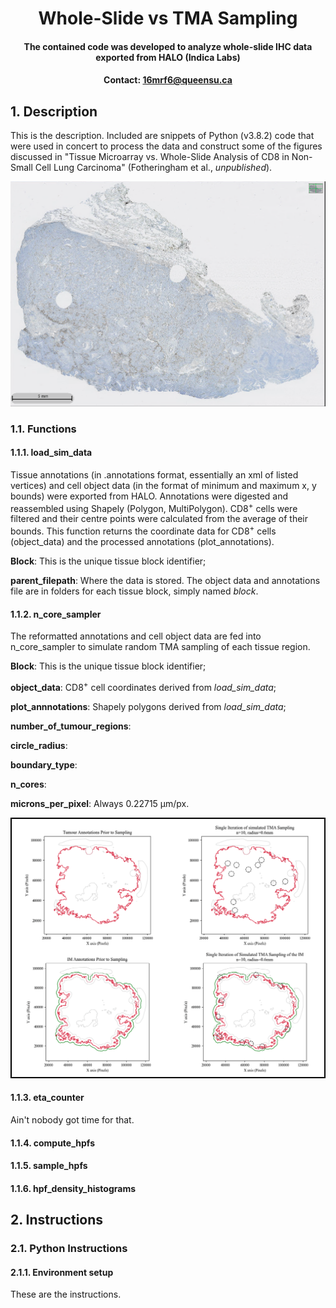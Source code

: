 # <div align="center"> Whole-Slide vs TMA Sampling </div>
#### <div align="center"> The contained code was developed to analyze whole-slide IHC data exported from HALO (Indica Labs) <div>
#### <div align="center">Contact: 16mrf6@queensu.ca</div>
  
  ## 1. Description
This is the description. Included are snippets of Python (v3.8.2) code that were used in concert to process the data and construct some of the figures discussed in "Tissue Microarray vs. Whole-Slide Analysis of CD8 in Non-Small Cell Lung Carcinoma" (Fotheringham et al., *unpublished*).


![WhaleFig](documents/WhaleSlide.png)

  ### 1.1. Functions
  #### 1.1.1. load_sim_data
Tissue annotations (in .annotations format, essentially an xml of listed vertices) and cell object data (in the format of minimum and maximum x, y bounds) were exported from HALO. Annotations were digested and reassembled using Shapely (Polygon, MultiPolygon). CD8<sup>+</sup> cells were filtered and their centre points were calculated from the average of their bounds. This function returns the coordinate data for CD8<sup>+</sup> cells (object_data) and the processed annotations (plot_annotations).
  
 **Block**: This is the unique tissue block identifier;
  
 **parent_filepath**: Where the data is stored. The object data and annotations file are in folders for each tissue block, simply named *block*.
  
  #### 1.1.2. n_core_sampler
 The reformatted annotations and cell object data are fed into n_core_sampler to simulate random TMA sampling of each tissue region. 
  
 **Block**: This is the unique tissue block identifier;
  
  **object_data**: CD8<sup>+</sup> cell coordinates derived from *load_sim_data*;
  
 **plot_annnotations**: Shapely polygons derived from *load_sim_data*;
  
 **number_of_tumour_regions**:
  
  **circle_radius**:
  
  **boundary_type**:
  
  **n_cores**:
  
  **microns_per_pixel**: Always 0.22715 µm/px.
 
 
  
![WhaleFig](documents/SimulatedSampling.png)
  
  #### 1.1.3. eta_counter
Ain't nobody got time for that.
  
  #### 1.1.4. compute_hpfs
  
  
  #### 1.1.5. sample_hpfs
  
  
  #### 1.1.6. hpf_density_histograms
  
  
## 2. Instructions
### 2.1. Python Instructions
#### 2.1.1. Environment setup
These are the instructions.
